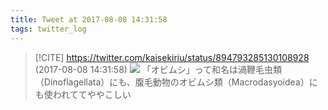 ```yaml
---
title: Tweet at 2017-08-08 14:31:58
tags: twitter_log
---
```


> [!CITE] https://twitter.com/kaisekiriu/status/894793285130108928 (2017-08-08 14:31:58)
> ![](https://twitter.com/kaisekiriu/status/894793285130108928)
> 「オビムシ」って和名は渦鞭毛虫類（Dinoflagellata）にも、腹毛動物のオビムシ類（Macrodasyoidea）にも使われててややこしい
